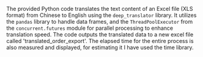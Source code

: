 The provided Python code translates the text content of an Excel file (XLS format) from Chinese to English using the `deep_translator` library. 
It utilizes the `pandas` library to handle data frames, and the `ThreadPoolExecutor` from the `concurrent.futures` module for parallel processing to enhance translation speed. 
The code outputs the translated data to a new excel file called 'translated_order_export'.
The elapsed time for the entire process is also measured and displayed, for estimating it I have used the time library.
 
